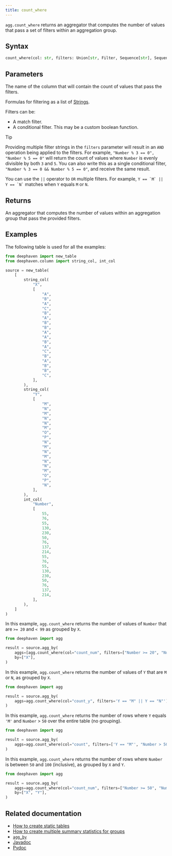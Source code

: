 ```yaml
---
title: count_where
---
```


`agg.count_where` returns an aggregator that computes the number of values that pass a set of filters within an aggregation group.

## Syntax

```python syntax
count_where(col: str, filters: Union[str, Filter, Sequence[str], Sequence[Filter]]) -> Aggregation
```

## Parameters

<ParamTable>
<Param name="col" type="str">

The name of the column that will contain the count of values that pass the filters.

</Param>
<Param name="filters" type="Union[str, Filter, Sequence[str], Sequence[Filter]]">

Formulas for filtering as a list of [Strings](../../query-language/types/strings.md).

Filters can be:

- A match filter. <!--TODO: add links [#474](https://github.com/deephaven/deephaven.io/issues/474) -->
- A conditional filter. This may be a custom boolean function. <!--TODO: add links [#201](https://github.com/deephaven/deephaven.io/issues/201) -->

</Param>
</ParamTable>

> [!TIP]
> Providing multiple filter strings in the `filters` parameter will result in an `AND` operation being applied to the
> filters. For example,
> `"Number % 3 == 0", "Number % 5 == 0"` will return the count of values where `Number` is evenly divisible by
> both `3` and `5`. You can also write this as a single conditional filter, `"Number % 3 == 0 && Number % 5 == 0"`, and
> receive the same result.
>
> You can use the `||` operator to `OR` multiple filters. For example, `` Y == `M` || Y == `N` `` matches when `Y` equals
> `M` or `N`.

## Returns

An aggregator that computes the number of values within an aggregation group that pass the provided filters.

## Examples

The following table is used for all the examples:

```python order=source test-set=1
from deephaven import new_table
from deephaven.column import string_col, int_col

source = new_table(
    [
        string_col(
            "X",
            [
                "A",
                "B",
                "A",
                "C",
                "B",
                "A",
                "B",
                "B",
                "A",
                "A",
                "B",
                "A",
                "C",
                "B",
                "A",
                "B",
                "B",
                "C",
            ],
        ),
        string_col(
            "Y",
            [
                "M",
                "N",
                "M",
                "N",
                "N",
                "M",
                "O",
                "P",
                "N",
                "M",
                "N",
                "M",
                "N",
                "N",
                "M",
                "O",
                "P",
                "N",
            ],
        ),
        int_col(
            "Number",
            [
                55,
                76,
                55,
                130,
                230,
                50,
                76,
                137,
                214,
                55,
                76,
                55,
                130,
                230,
                50,
                76,
                137,
                214,
            ],
        ),
    ]
)
```

In this example, `agg.count_where` returns the number of values of `Number` that are `>= 20` and `< 99` as grouped by `X`.

```python order=result test-set=1
from deephaven import agg

result = source.agg_by(
    aggs=[agg.count_where(col="count_num", filters=["Number >= 20", "Number < 99"])],
    by=["X"],
)
```

In this example, `agg.count_where` returns the number of values of `Y` that are `M` or `N`, as grouped by `X`.

```python order=result test-set=1
from deephaven import agg

result = source.agg_by(
    aggs=agg.count_where(col="count_y", filters='Y == "M" || Y == "N"'), by=["X"]
)
```

In this example, `agg.count_where` returns the number of rows where `Y` equals `'M'` and `Number` > `50` over the entire table (no grouping).

```python order=result test-set=1
from deephaven import agg

result = source.agg_by(
    aggs=agg.count_where(col="count", filters=['Y == "M"', "Number > 50"])
)
```

In this example, `agg.count_where` returns the number of rows where `Number` is between `50` and `100` (inclusive), as grouped by `X` and `Y`.

```python order=result test-set=1
from deephaven import agg

result = source.agg_by(
    aggs=agg.count_where(col="count_num", filters=["Number >= 50", "Number <= 100"]),
    by=["X", "Y"],
)
```

## Related documentation

- [How to create static tables](../../../how-to-guides/new-and-empty-table.md)
- [How to create multiple summary statistics for groups](../../../how-to-guides/combined-aggregations.md)
- [`agg_by`](./aggBy.md)
- [Javadoc](https://deephaven.io/core/javadoc/io/deephaven/api/agg/Aggregation.html#AggCountWhere(java.lang.String,java.lang.String...))
- [Pydoc](/core/pydoc/code/deephaven.agg.html#deephaven.agg.count_where)
